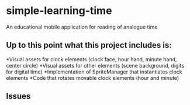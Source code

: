 # simple-learning-time
An educational mobile application for reading of analogue time
## Up to this point what this project includes is:
*Visual assets for clock elements (clock face, hour hand, minute hand, center circle)
*Visual assets for other elements (scene background, digits for digital time)
*Implementation of SpriteManager that instantiates clock elements
*Code that rotates movable clock elements (hour and minute)

## Issues
